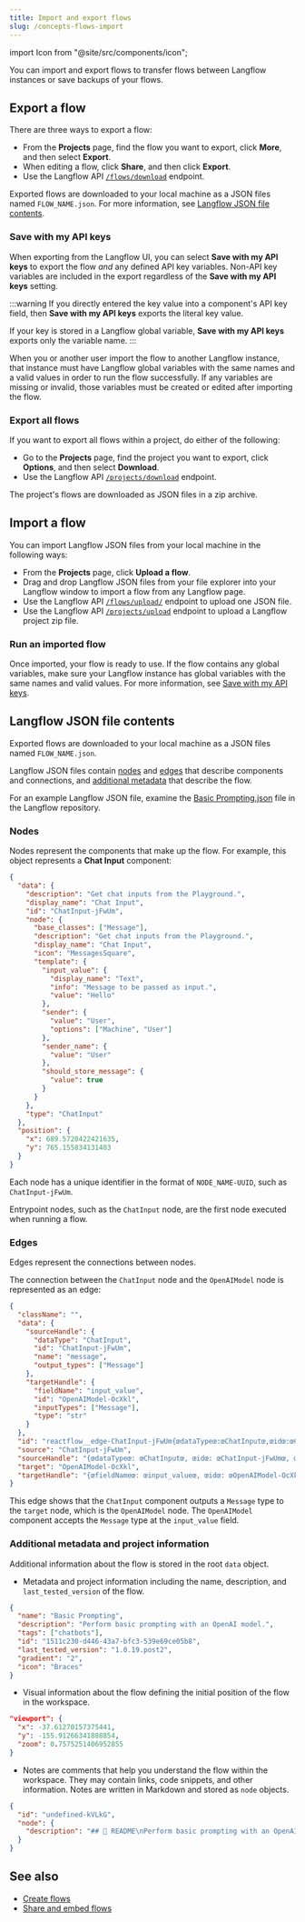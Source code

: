 ```yaml
---
title: Import and export flows
slug: /concepts-flows-import
---
```


import Icon from "@site/src/components/icon";

You can import and export flows to transfer flows between Langflow instances or save backups of your flows.

## Export a flow

There are three ways to export a flow:

* From the **Projects** page, find the flow you want to export, click <Icon name="Ellipsis" aria-hidden="true" /> **More**, and then select **Export**.
* When editing a flow, click **Share**, and then click **Export**.
* Use the Langflow API [`/flows/download`](/api-flows#export-flows) endpoint.

Exported flows are downloaded to your local machine as a JSON files named `FLOW_NAME.json`.
For more information, see [Langflow JSON file contents](#langflow-json-file-contents).

### Save with my API keys

When exporting from the Langflow UI, you can select **Save with my API keys** to export the flow _and_ any defined API key variables.
Non-API key variables are included in the export regardless of the **Save with my API keys** setting.

:::warning
If you directly entered the key value into a component's API key field, then **Save with my API keys** exports the literal key value.

If your key is stored in a Langflow global variable, **Save with my API keys** exports only the variable name.
:::

When you or another user import the flow to another Langflow instance, that instance must have Langflow global variables with the same names and a valid values in order to run the flow successfully.
If any variables are missing or invalid, those variables must be created or edited after importing the flow.

### Export all flows

If you want to export all flows within a project, do either of the following:

* Go to the **Projects** page, find the project you want to export, click <Icon name="Ellipsis" aria-hidden="true" /> **Options**, and then select **Download**.
* Use the Langflow API [`/projects/download`](/api-projects#export-a-project) endpoint.

The project's flows are downloaded as JSON files in a zip archive.

## Import a flow

You can import Langflow JSON files from your local machine in the following ways:

* From the **Projects** page, click <Icon name="Upload" aria-hidden="true"/> **Upload a flow**.
* Drag and drop Langflow JSON files from your file explorer into your Langflow window to import a flow from any Langflow page.
* Use the Langflow API [`/flows/upload/`](/api-flows#import-flows) endpoint to upload one JSON file.
* Use the Langflow API [`/projects/upload`](/api-projects#import-a-project) endpoint to upload a Langflow project zip file.

### Run an imported flow

Once imported, your flow is ready to use.
If the flow contains any global variables, make sure your Langflow instance has global variables with the same names and valid values.
For more information, see [Save with my API keys](/concepts-flows-import#save-with-my-api-keys).

## Langflow JSON file contents

Exported flows are downloaded to your local machine as a JSON files named `FLOW_NAME.json`.

Langflow JSON files contain [nodes](#nodes) and [edges](#edges) that describe components and connections, and [additional metadata](#additional-metadata-and-project-information) that describe the flow.

For an example Langflow JSON file, examine the [Basic Prompting.json](https://github.com/langflow-ai/langflow/blob/main/src/backend/base/langflow/initial_setup/starter_projects/Basic%20Prompting.json) file in the Langflow repository.

### Nodes

Nodes represent the components that make up the flow.
For example, this object represents a **Chat Input** component:

```json
{
  "data": {
    "description": "Get chat inputs from the Playground.",
    "display_name": "Chat Input",
    "id": "ChatInput-jFwUm",
    "node": {
      "base_classes": ["Message"],
      "description": "Get chat inputs from the Playground.",
      "display_name": "Chat Input",
      "icon": "MessagesSquare",
      "template": {
        "input_value": {
          "display_name": "Text",
          "info": "Message to be passed as input.",
          "value": "Hello"
        },
        "sender": {
          "value": "User",
          "options": ["Machine", "User"]
        },
        "sender_name": {
          "value": "User"
        },
        "should_store_message": {
          "value": true
        }
      }
    },
    "type": "ChatInput"
  },
  "position": {
    "x": 689.5720422421635,
    "y": 765.155834131403
  }
}
```

Each node has a unique identifier in the format of `NODE_NAME-UUID`, such as `ChatInput-jFwUm`.

Entrypoint nodes, such as the `ChatInput` node, are the first node executed when running a flow.

### Edges

Edges represent the connections between nodes.

The connection between the `ChatInput` node and the `OpenAIModel` node is represented as an edge:

```json
{
  "className": "",
  "data": {
    "sourceHandle": {
      "dataType": "ChatInput",
      "id": "ChatInput-jFwUm",
      "name": "message",
      "output_types": ["Message"]
    },
    "targetHandle": {
      "fieldName": "input_value",
      "id": "OpenAIModel-OcXkl",
      "inputTypes": ["Message"],
      "type": "str"
    }
  },
  "id": "reactflow__edge-ChatInput-jFwUm{œdataTypeœ:œChatInputœ,œidœ:œChatInput-jFwUmœ,œnameœ:œmessageœ,œoutput_typesœ:[œMessageœ]}-OpenAIModel-OcXkl{œfieldNameœ:œinput_valueœ,œidœ:œOpenAIModel-OcXklœ,œinputTypesœ:[œMessageœ],œtypeœ:œstrœ}",
  "source": "ChatInput-jFwUm",
  "sourceHandle": "{œdataTypeœ: œChatInputœ, œidœ: œChatInput-jFwUmœ, œnameœ: œmessageœ, œoutput_typesœ: [œMessageœ]}",
  "target": "OpenAIModel-OcXkl",
  "targetHandle": "{œfieldNameœ: œinput_valueœ, œidœ: œOpenAIModel-OcXklœ, œinputTypesœ: [œMessageœ], œtypeœ: œstrœ}"
}
```

This edge shows that the `ChatInput` component outputs a `Message` type to the `target` node, which is the `OpenAIModel` node.
The `OpenAIModel` component accepts the `Message` type at the `input_value` field.

### Additional metadata and project information

Additional information about the flow is stored in the root `data` object.

* Metadata and project information including the name, description, and `last_tested_version` of the flow.
```json
{
  "name": "Basic Prompting",
  "description": "Perform basic prompting with an OpenAI model.",
  "tags": ["chatbots"],
  "id": "1511c230-d446-43a7-bfc3-539e69ce05b8",
  "last_tested_version": "1.0.19.post2",
  "gradient": "2",
  "icon": "Braces"
}
```

* Visual information about the flow defining the initial position of the flow in the workspace.
```json
"viewport": {
  "x": -37.61270157375441,
  "y": -155.91266341888854,
  "zoom": 0.7575251406952855
}
```

* Notes are comments that help you understand the flow within the workspace.
They may contain links, code snippets, and other information.
Notes are written in Markdown and stored as `node` objects.
```json
{
  "id": "undefined-kVLkG",
  "node": {
    "description": "## 📖 README\nPerform basic prompting with an OpenAI model.\n\n#### Quick Start\n- Add your **OpenAI API key** to the **OpenAI Model**\n- Open the **Playground** to chat with your bot.\n..."
  }
}
```

## See also

* [Create flows](/concepts-flows)
* [Share and embed flows](/concepts-publish)